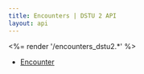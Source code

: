 ```yaml
---
title: Encounters | DSTU 2 API
layout: api
---
```


<%= render '/encounters_dstu2.*' %>
* [Encounter](../encounters/encounter)
